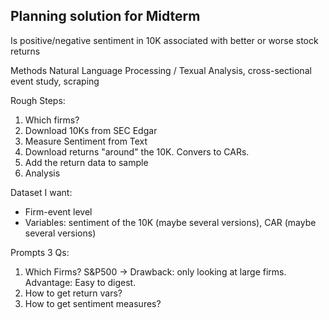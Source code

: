 ## Planning solution for Midterm

Is positive/negative sentiment in 10K associated with better or worse stock returns

Methods Natural Language Processing / Texual Analysis, cross-sectional event study, scraping

Rough Steps:

1. Which firms?
2. Download 10Ks from SEC Edgar
3. Measure Sentiment from Text
4. Download returns "around" the 10K. Convers to CARs.
5. Add the return data to sample
6. Analysis

Dataset I want:
- Firm-event level
- Variables: sentiment of the 10K (maybe several versions), CAR (maybe several versions)

Prompts 3 Qs:
1. Which Firms? S&P500 -> Drawback: only looking at large firms. Advantage: Easy to digest.
2. How to get return vars?
3. How to get sentiment measures?

